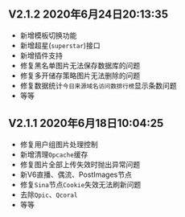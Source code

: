 ## V2.1.2 2020年6月24日20:13:35

* 新增模板切换功能
* 新增超星(`superstar`)接口
* 新增插件支持
* 修复黑名单图片无法保存数据库的问题
* 修复多开储存策略图片无法删除的问题
* 修复数据统计`今日来源域名访问数排行榜`显示条数问题
* 等等

## V2.1.1 2020年6月18日10:04:25

* 修复用户组图片处理控制
* 新增清理`Opcache`缓存
* 修复图片全部上传失效时抛出异常问题
* 新V6直播、偶流、PostImages节点
* 修复`Sina`节点`Cookie`失效无法刷新问题
* 去除`Qpic`、`Qcoral`
* 等等